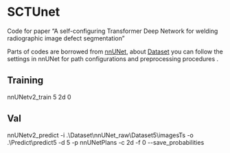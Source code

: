 # SCTUnet
Code for paper “A self-configuring Transformer Deep Network for welding radiographic image defect segmentation” 

Parts of codes are borrowed from [nnUNet](https://github.com/MIC-DKFZ/nnUNet), about [Dataset](https://github.com/MIC-DKFZ/nnUNet/blob/master/documentation/dataset_format.md) you can follow the settings in nnUNet for path configurations and preprocessing procedures .

## Training
nnUNetv2_train 5 2d 0

## Val
nnUNetv2_predict -i .\Dataset\nnUNet_raw\Dataset5\imagesTs -o .\Predict\predict5 -d 5 -p nnUNetPlans -c 2d -f 0 --save_probabilities




